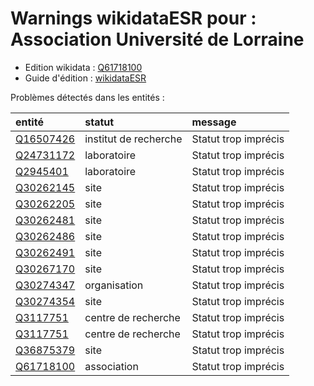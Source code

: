 Warnings wikidataESR pour : Association Université de Lorraine
================

- Edition wikidata : [Q61718100](https://www.wikidata.org/wiki/Q61718100)
- Guide d'édition : [wikidataESR](https://github.com/cpesr/wikidataESR/)



Problèmes détectés dans les entités :

|entité                                               |statut                |message              |
|:----------------------------------------------------|:---------------------|:--------------------|
|[Q16507426](https://www.wikidata.org/wiki/Q16507426) |institut de recherche |Statut trop imprécis |
|[Q24731172](https://www.wikidata.org/wiki/Q24731172) |laboratoire           |Statut trop imprécis |
|[Q2945401](https://www.wikidata.org/wiki/Q2945401)   |laboratoire           |Statut trop imprécis |
|[Q30262145](https://www.wikidata.org/wiki/Q30262145) |site                  |Statut trop imprécis |
|[Q30262205](https://www.wikidata.org/wiki/Q30262205) |site                  |Statut trop imprécis |
|[Q30262481](https://www.wikidata.org/wiki/Q30262481) |site                  |Statut trop imprécis |
|[Q30262486](https://www.wikidata.org/wiki/Q30262486) |site                  |Statut trop imprécis |
|[Q30262491](https://www.wikidata.org/wiki/Q30262491) |site                  |Statut trop imprécis |
|[Q30267170](https://www.wikidata.org/wiki/Q30267170) |site                  |Statut trop imprécis |
|[Q30274347](https://www.wikidata.org/wiki/Q30274347) |organisation          |Statut trop imprécis |
|[Q30274354](https://www.wikidata.org/wiki/Q30274354) |site                  |Statut trop imprécis |
|[Q3117751](https://www.wikidata.org/wiki/Q3117751)   |centre de recherche   |Statut trop imprécis |
|[Q3117751](https://www.wikidata.org/wiki/Q3117751)   |centre de recherche   |Statut trop imprécis |
|[Q36875379](https://www.wikidata.org/wiki/Q36875379) |site                  |Statut trop imprécis |
|[Q61718100](https://www.wikidata.org/wiki/Q61718100) |association           |Statut trop imprécis |
